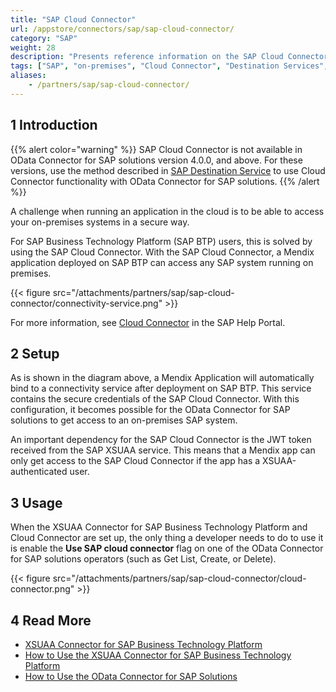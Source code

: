 ```yaml
---
title: "SAP Cloud Connector"
url: /appstore/connectors/sap/sap-cloud-connector/
category: "SAP"
weight: 28
description: "Presents reference information on the SAP Cloud Connector."
tags: ["SAP", "on-premises", "Cloud Connector", "Destination Services", "SAP BTP", "SAP Business Technology Platform"]
aliases:
    - /partners/sap/sap-cloud-connector/
---
```


## 1 Introduction

{{% alert color="warning" %}}
SAP Cloud Connector is not available in OData Connector for SAP solutions version 4.0.0, and above. For these versions, use the method described in [SAP Destination Service](/partners/sap/sap-destination-service/) to use Cloud Connector functionality with OData Connector for SAP solutions.
{{% /alert %}}

A challenge when running an application in the cloud is to be able to access your on-premises systems in a secure way.

For SAP Business Technology Platform (SAP BTP) users, this is solved by using the SAP Cloud Connector. With the SAP Cloud Connector, a Mendix application deployed on SAP BTP can access any SAP system running on premises.

{{< figure src="/attachments/partners/sap/sap-cloud-connector/connectivity-service.png" >}}

For more information, see [Cloud Connector](https://help.sap.com/viewer/cca91383641e40ffbe03bdc78f00f681/Cloud/en-US/e6c7616abb5710148cfcf3e75d96d596.html
) in the SAP Help Portal.

## 2 Setup

As is shown in the diagram above, a Mendix Application will automatically bind to a connectivity service after deployment on SAP BTP. This service contains the secure credentials of the SAP Cloud Connector. With this configuration, it becomes possible  for the OData Connector for SAP solutions to get access to an on-premises SAP system.

An important dependency for the SAP Cloud Connector is the JWT token received from the SAP XSUAA service. This means that a Mendix app can only get access to the SAP Cloud Connector if the app has a XSUAA-authenticated user.

## 3 Usage

When the XSUAA Connector for SAP Business Technology Platform and Cloud Connector are set up, the only thing a developer needs to do to use it is enable the **Use SAP cloud connector** flag on one of the OData Connector for SAP solutions operators (such as Get List, Create, or Delete).

{{< figure src="/attachments/partners/sap/sap-cloud-connector/cloud-connector.png" >}}

## 4 Read More

* [XSUAA Connector for SAP Business Technology Platform](/partners/sap/sap-xsuaa-connector/)
* [How to Use the XSUAA Connector for SAP Business Technology Platform](/partners/sap/use-sap-xsuaa-connector/)
* [How to Use the OData Connector for SAP Solutions](/partners/sap/use-sap-odata-connector/)
